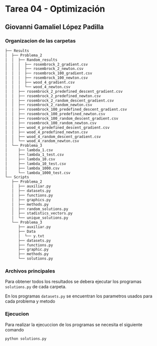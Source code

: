 # Tarea 04 - Optimización

## Giovanni Gamaliel López Padilla

### Organizacion de las carpetas

```bash
├── Results
│  ├── Problema_2
│  │  ├── Random_results
│  │  │  ├── rosembrock_2_gradient.csv
│  │  │  ├── rosembrock_2_newton.csv
│  │  │  ├── rosembrock_100_gradient.csv
│  │  │  ├── rosembrock_100_newton.csv
│  │  │  ├── wood_4_gradient.csv
│  │  │  └── wood_4_newton.csv
│  │  ├── rosembrock_2_predefined_descent_gradient.csv
│  │  ├── rosembrock_2_predefined_newton.csv
│  │  ├── rosembrock_2_random_descent_gradient.csv
│  │  ├── rosembrock_2_random_newton.csv
│  │  ├── rosembrock_100_predefined_descent_gradient.csv
│  │  ├── rosembrock_100_predefined_newton.csv
│  │  ├── rosembrock_100_random_descent_gradient.csv
│  │  ├── rosembrock_100_random_newton.csv
│  │  ├── wood_4_predefined_descent_gradient.csv
│  │  ├── wood_4_predefined_newton.csv
│  │  ├── wood_4_random_descent_gradient.csv
│  │  └── wood_4_random_newton.csv
│  └── Problema_3
│     ├── lambda_1.csv
│     ├── lambda_1_test.csv
│     ├── lambda_10.csv
│     ├── lambda_10_test.csv
│     ├── lambda_1000.csv
│     └── lambda_1000_test.csv
└── Scripts
   ├── Problema_2
   │  ├── auxiliar.py
   │  ├── datasets.py
   │  ├── functions.py
   │  ├── graphics.py
   │  ├── methods.py
   │  ├── random_solutions.py
   │  ├── stadistics_vectors.py
   │  └── unique_solutions.py
   └── Problema_3
      ├── auxiliar.py
      ├── Data
      │  └── y.txt
      ├── datasets.py
      ├── functions.py
      ├── graphic.py
      ├── methods.py
      └── solutions.py
```

### Archivos principales

Para obtener todos los resultados se debera ejecutar los programas `solutions.py` de cada carpeta.

En los programas `datasets.py` se encuentran los parametros usados para cada problema y metodo

### Ejecucion

Para realizar la ejecuccion de los programas se necesita el siguiente comando

```bash
python solutions.py
```
